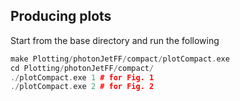 ## Producing plots

Start from the base directory and run the following

```C++
make Plotting/photonJetFF/compact/plotCompact.exe
cd Plotting/photonJetFF/compact/
./plotCompact.exe 1 # for Fig. 1
./plotCompact.exe 2 # for Fig. 2
```


